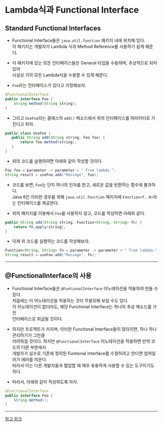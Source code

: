 <h1>Lambda식과 Functional Interface</h1>

<h2>Standard Functional Interfaces</h2>

* Functional Interface들은 `java.util.function` 패키지 내에 위치해 있다.   
  이 패키지는 개발자가 Lambda 식과 Method Reference를 사용하기 쉽게 해준다.

* 이 패키지에 있는 모든 인터페이스들은 General 타입을 수용하며, 추상적으로 되어 있어   
  사실상 거의 모든 Lambda식을 수용할 수 있게 해준다.

* `Foo`라는 인터페이스가 있다고 가정해보자.
```java
@FunctionalInterface
public interface Foo {
    String method(String string);
}
```

* 그리고 `UseFoo`라는 클래스의 `add()` 메소드에서 위의 인터페이스를 파라미터로 가진다고 하자.
```java
public class UseFoo {
   public String add(String string, Foo foo) {
       return foo.method(string);
   }
}
```

* 위의 코드를 실행하려면 아래와 같이 작성할 것이다.
```java
Foo foo = parameter -> parameter = " from lambda.";
String result = useFoo.add("Message", foo);
```

* 코드를 보면, `Foo`는 단지 하나의 인자를 받고, 새로운 값을 반환하는 함수에 불과하다.   
  Java 8은 이러한 경우를 위해 `java.util.function` 패키지에 `Function<T, R>`라는 인터페이스를 제공한다.

* 위의 패키지를 이용해서 `Foo`를 사용하지 않고, 코드를 작성하면 아래와 같다.
```java
public String add(String string, Function<String, String> fn) {
    return fn.apply(string);
}
```

* 이제 위 코드를 실행하는 코드를 작성해보자.
```java
Function<String, String> fn = parameter -> parameter + " from lambda.";
String result = useFoo.add("Message", fn);
```
<hr/>

<h2>@FunctionalInterface의 사용</h2>

* Functional Interface들은 `@FuntionalInterface` 어노테이션을 적용하여 만들 수 있다.   
  처음에는 이 어노테이션을 적용하는 것이 무쓸모해 보일 수도 있다.   
  이 어노테이션이 없더라도, 해당 Functional Interface는 하나의 추상 메소드를 가진   
  인터페이스로 취급될 것이다.

* 하지만 프로젝트가 커지며, 이러한 Functional Interface들이 많아지면, 하나 하나 관리하기가 그만큼   
  어려워질 것이다. 하지만 `@FunctionalInterface` 어노테이션을 적용하면 만약 코드의 다른 부분에서   
  개발자가 실수로 기존에 정의된 Funtional Interface를 수정하려고 한다면 컴파일러가 에러를 띄운다.   
  따라서 이는 다른 개발자들과 협업할 때 매우 유용하게 사용할 수 있는 도구이기도 하다.

* 따라서, 아래와 같이 작성하도록 하자.
```java
@FunctionalInterface
public interface Foo {
    String method();
}
```
<hr/>

<a href="https://www.baeldung.com/java-8-lambda-expressions-tips">참고 링크</a>